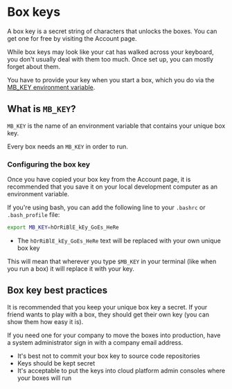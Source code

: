 # Box keys

A box key is a secret string of characters that unlocks the boxes. You can get one for
free by visiting the Account page.

While box keys may look like your cat has walked across your keyboard, you don't usually deal
with them too much. Once set up, you can mostly forget about them.

You have to provide your key when you start a box, which you do via the [MB_KEY environment variable](#what-is-mb-key).

## What is `MB_KEY`?

`MB_KEY` is the name of an environment variable that contains your unique box key.

Every box needs an `MB_KEY` in order to run.

### Configuring the box key

Once you have copied your box key from the Account page, it is recommended that
you save it on your local development computer as an environment variable.

If you're using bash, you can add the following line to your `.bashrc` or `.bash_profile` file:

```bash
export MB_KEY=hOrRiBlE_kEy_GoEs_HeRe
```

* The `hOrRiBlE_kEy_GoEs_HeRe` text will be replaced with your own unique box key

This will mean that wherever you type `$MB_KEY` in your terminal (like when you run a box)
it will replace it with your key.

## Box key best practices

It is recommended that you keep your unique box key a secret. If your friend wants to play with a box,
they should get their own key (you can show them how easy it is).

If you need one for your company to move the boxes into production, have a system administrator sign in with a company email address.

* It's best not to commit your box key to source code repositories
* Keys should be kept secret
* It's acceptable to put the keys into cloud platform admin consoles where your boxes will run

